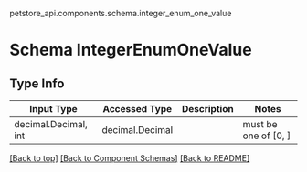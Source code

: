petstore_api.components.schema.integer_enum_one_value
# Schema IntegerEnumOneValue

## Type Info
Input Type | Accessed Type | Description | Notes
------------ | ------------- | ------------- | -------------
decimal.Decimal, int | decimal.Decimal |  | must be one of [0, ]

[[Back to top]](#top) [[Back to Component Schemas]](../../../README.md#Component-Schemas) [[Back to README]](../../../README.md)
